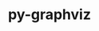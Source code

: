---
title: "py-graphviz"
layout: cache
categories: [package, develop]
meta: {"versions": ["0.8.4"], "compilers": ["apple-clang@=14.0.0", "apple-clang@=14.0.3", "gcc@=11.3.0"], "oss": ["ubuntu22.04", "ventura"], "platforms": ["darwin", "linux"], "targets": ["aarch64", "x86_64_v3"], "stacks": ["ml-darwin-aarch64-mps", "ml-linux-x86_64-cpu", "ml-linux-x86_64-cuda", "ml-linux-x86_64-rocm", "root"], "num_specs": 13, "num_specs_by_stack": {"ml-darwin-aarch64-mps": 8, "root": 13, "ml-linux-x86_64-cuda": 5, "ml-linux-x86_64-cpu": 5, "ml-linux-x86_64-rocm": 5}}
spec_details: [{"hash": "y3nevhp72p6tk5myndcodl3q4g3oiws6", "compiler": "apple-clang@=14.0.0", "versions": ["0.8.4"], "os": "ventura", "platform": "darwin", "target": "aarch64", "variants": ["build_system=python_pip", "~dev", "~docs"], "stacks": ["ml-darwin-aarch64-mps", "root"], "size": "-", "tarball": "https://binaries.spack.io/develop/build_cache/darwin-ventura-aarch64/apple-clang-14.0.0/py-graphviz-0.8.4/darwin-ventura-aarch64-apple-clang-14.0.0-py-graphviz-0.8.4-y3nevhp72p6tk5myndcodl3q4g3oiws6.spack"}, {"hash": "dqyjofoqqndmmdx5z5rjbgykp4my4ktv", "compiler": "apple-clang@=14.0.0", "versions": ["0.8.4"], "os": "ventura", "platform": "darwin", "target": "aarch64", "variants": ["build_system=python_pip", "~dev", "~docs"], "stacks": ["ml-darwin-aarch64-mps", "root"], "size": "-", "tarball": "https://binaries.spack.io/develop/build_cache/darwin-ventura-aarch64/apple-clang-14.0.0/py-graphviz-0.8.4/darwin-ventura-aarch64-apple-clang-14.0.0-py-graphviz-0.8.4-dqyjofoqqndmmdx5z5rjbgykp4my4ktv.spack"}, {"hash": "kqsbkjsh4zszkrjmqqkwktktiai2moxe", "compiler": "apple-clang@=14.0.0", "versions": ["0.8.4"], "os": "ventura", "platform": "darwin", "target": "aarch64", "variants": ["build_system=python_pip", "~dev", "~docs"], "stacks": ["ml-darwin-aarch64-mps", "root"], "size": "-", "tarball": "https://binaries.spack.io/develop/build_cache/darwin-ventura-aarch64/apple-clang-14.0.0/py-graphviz-0.8.4/darwin-ventura-aarch64-apple-clang-14.0.0-py-graphviz-0.8.4-kqsbkjsh4zszkrjmqqkwktktiai2moxe.spack"}, {"hash": "ovccsfdbzmpgkqbmetryng7d6gvrmkjq", "compiler": "apple-clang@=14.0.0", "versions": ["0.8.4"], "os": "ventura", "platform": "darwin", "target": "aarch64", "variants": ["build_system=python_pip", "~dev", "~docs"], "stacks": ["ml-darwin-aarch64-mps", "root"], "size": "-", "tarball": "https://binaries.spack.io/develop/build_cache/darwin-ventura-aarch64/apple-clang-14.0.0/py-graphviz-0.8.4/darwin-ventura-aarch64-apple-clang-14.0.0-py-graphviz-0.8.4-ovccsfdbzmpgkqbmetryng7d6gvrmkjq.spack"}, {"hash": "unx7npaclazxl3nj2gok4yv7xs5rxe3y", "compiler": "apple-clang@=14.0.0", "versions": ["0.8.4"], "os": "ventura", "platform": "darwin", "target": "aarch64", "variants": ["build_system=python_pip", "~dev", "~docs"], "stacks": ["ml-darwin-aarch64-mps", "root"], "size": "-", "tarball": "https://binaries.spack.io/develop/build_cache/darwin-ventura-aarch64/apple-clang-14.0.0/py-graphviz-0.8.4/darwin-ventura-aarch64-apple-clang-14.0.0-py-graphviz-0.8.4-unx7npaclazxl3nj2gok4yv7xs5rxe3y.spack"}, {"hash": "6h6tshf3av57ygr5w5rddsz7iyyyh5pl", "compiler": "apple-clang@=14.0.0", "versions": ["0.8.4"], "os": "ventura", "platform": "darwin", "target": "aarch64", "variants": ["build_system=python_pip", "~dev", "~docs"], "stacks": ["ml-darwin-aarch64-mps", "root"], "size": "-", "tarball": "https://binaries.spack.io/develop/build_cache/darwin-ventura-aarch64/apple-clang-14.0.0/py-graphviz-0.8.4/darwin-ventura-aarch64-apple-clang-14.0.0-py-graphviz-0.8.4-6h6tshf3av57ygr5w5rddsz7iyyyh5pl.spack"}, {"hash": "ubxwb53ydol7haj3rmccxzzwochslbac", "compiler": "apple-clang@=14.0.3", "versions": ["0.8.4"], "os": "ventura", "platform": "darwin", "target": "aarch64", "variants": ["build_system=python_pip", "~dev", "~docs"], "stacks": ["ml-darwin-aarch64-mps", "root"], "size": "-", "tarball": "https://binaries.spack.io/develop/build_cache/darwin-ventura-aarch64/apple-clang-14.0.3/py-graphviz-0.8.4/darwin-ventura-aarch64-apple-clang-14.0.3-py-graphviz-0.8.4-ubxwb53ydol7haj3rmccxzzwochslbac.spack"}, {"hash": "5gq7rogrel3jlc6cth3a3eia35t52djd", "compiler": "apple-clang@=14.0.3", "versions": ["0.8.4"], "os": "ventura", "platform": "darwin", "target": "aarch64", "variants": ["build_system=python_pip", "~dev", "~docs"], "stacks": ["ml-darwin-aarch64-mps", "root"], "size": "-", "tarball": "https://binaries.spack.io/develop/build_cache/darwin-ventura-aarch64/apple-clang-14.0.3/py-graphviz-0.8.4/darwin-ventura-aarch64-apple-clang-14.0.3-py-graphviz-0.8.4-5gq7rogrel3jlc6cth3a3eia35t52djd.spack"}, {"hash": "p3nw7jm4u53rntsofgqrkykj536aiv5l", "compiler": "gcc@=11.3.0", "versions": ["0.8.4"], "os": "ubuntu22.04", "platform": "linux", "target": "x86_64_v3", "variants": ["build_system=python_pip", "~dev", "~docs"], "stacks": ["ml-linux-x86_64-cuda", "root", "ml-linux-x86_64-cpu", "ml-linux-x86_64-rocm"], "size": "-", "tarball": "https://binaries.spack.io/develop/build_cache/linux-ubuntu22.04-x86_64_v3/gcc-11.3.0/py-graphviz-0.8.4/linux-ubuntu22.04-x86_64_v3-gcc-11.3.0-py-graphviz-0.8.4-p3nw7jm4u53rntsofgqrkykj536aiv5l.spack"}, {"hash": "2xjrrhqf746bvnzouekcy7qisgahgvtw", "compiler": "gcc@=11.3.0", "versions": ["0.8.4"], "os": "ubuntu22.04", "platform": "linux", "target": "x86_64_v3", "variants": ["build_system=python_pip", "~dev", "~docs"], "stacks": ["ml-linux-x86_64-cuda", "root", "ml-linux-x86_64-cpu", "ml-linux-x86_64-rocm"], "size": "-", "tarball": "https://binaries.spack.io/develop/build_cache/linux-ubuntu22.04-x86_64_v3/gcc-11.3.0/py-graphviz-0.8.4/linux-ubuntu22.04-x86_64_v3-gcc-11.3.0-py-graphviz-0.8.4-2xjrrhqf746bvnzouekcy7qisgahgvtw.spack"}, {"hash": "gwu6rl6dldkcqc2xqh2ou7ozj7xbry7t", "compiler": "gcc@=11.3.0", "versions": ["0.8.4"], "os": "ubuntu22.04", "platform": "linux", "target": "x86_64_v3", "variants": ["build_system=python_pip", "~dev", "~docs"], "stacks": ["ml-linux-x86_64-cuda", "root", "ml-linux-x86_64-cpu", "ml-linux-x86_64-rocm"], "size": "-", "tarball": "https://binaries.spack.io/develop/build_cache/linux-ubuntu22.04-x86_64_v3/gcc-11.3.0/py-graphviz-0.8.4/linux-ubuntu22.04-x86_64_v3-gcc-11.3.0-py-graphviz-0.8.4-gwu6rl6dldkcqc2xqh2ou7ozj7xbry7t.spack"}, {"hash": "dr5bphu6al4witfkrzbla2ey36epmsxf", "compiler": "gcc@=11.3.0", "versions": ["0.8.4"], "os": "ubuntu22.04", "platform": "linux", "target": "x86_64_v3", "variants": ["build_system=python_pip", "~dev", "~docs"], "stacks": ["ml-linux-x86_64-cuda", "root", "ml-linux-x86_64-cpu", "ml-linux-x86_64-rocm"], "size": "-", "tarball": "https://binaries.spack.io/develop/build_cache/linux-ubuntu22.04-x86_64_v3/gcc-11.3.0/py-graphviz-0.8.4/linux-ubuntu22.04-x86_64_v3-gcc-11.3.0-py-graphviz-0.8.4-dr5bphu6al4witfkrzbla2ey36epmsxf.spack"}, {"hash": "czdaqimwbuqmamvxfvboeupfy7tas4cs", "compiler": "gcc@=11.3.0", "versions": ["0.8.4"], "os": "ubuntu22.04", "platform": "linux", "target": "x86_64_v3", "variants": ["build_system=python_pip", "~dev", "~docs"], "stacks": ["ml-linux-x86_64-cuda", "root", "ml-linux-x86_64-cpu", "ml-linux-x86_64-rocm"], "size": "-", "tarball": "https://binaries.spack.io/develop/build_cache/linux-ubuntu22.04-x86_64_v3/gcc-11.3.0/py-graphviz-0.8.4/linux-ubuntu22.04-x86_64_v3-gcc-11.3.0-py-graphviz-0.8.4-czdaqimwbuqmamvxfvboeupfy7tas4cs.spack"}]
---